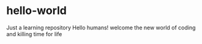 # hello-world
Just a learning repository
Hello humans!
  welcome the new world of coding and killing time for life
